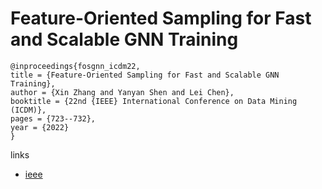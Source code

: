# Feature-Oriented Sampling for Fast and Scalable GNN Training

```
@inproceedings{fosgnn_icdm22,
title = {Feature-Oriented Sampling for Fast and Scalable GNN Training},
author = {Xin Zhang and Yanyan Shen and Lei Chen},
booktitle = {22nd {IEEE} International Conference on Data Mining (ICDM)},
pages = {723--732},
year = {2022}
}
```

links
- [ieee](https://doi.org/10.1109/ICDM54844.2022.00083)
